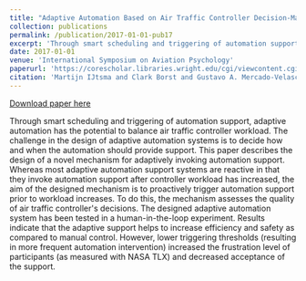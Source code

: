 ```yaml
---
title: "Adaptive Automation Based on Air Traffic Controller Decision-Making"
collection: publications
permalink: /publication/2017-01-01-pub17
excerpt: 'Through smart scheduling and triggering of automation support, adaptive automation has the potential to balance air traffic controller workload. The challenge in the design of adaptive automation systems is to decide how and when the automation should provide support. This paper describes the design of a novel mechanism for adaptively invoking automation support. Whereas most adaptive automation support systems are reactive in that they invoke automation support after controller workload has increased, the aim of the designed mechanism is to proactively trigger automation support prior to workload increases. To do this, the mechanism assesses the quality of air traffic controller&apos;s decisions. The designed adaptive automation system has been tested in a human-in-the-loop experiment. Results indicate that the adaptive support helps to increase efficiency and safety as compared to manual control. However, lower triggering thresholds (resulting in more frequent automation intervention) increased the frustration level of participants (as measured with NASA TLX) and decreased acceptance of the support.'
date: 2017-01-01
venue: 'International Symposium on Aviation Psychology'
paperurl: 'https://corescholar.libraries.wright.edu/cgi/viewcontent.cgi?article=1038&context=isap_2017'
citation: 'Martijn IJtsma and Clark Borst and Gustavo A. Mercado-Velasco and Max Mulder and Rene van Paassen (2017). Adaptive Automation Based on Air Traffic Controller Decision-Making. In International Symposium on Aviation Psychology'
---
```


<a href='https://corescholar.libraries.wright.edu/cgi/viewcontent.cgi?article=1038&context=isap_2017'>Download paper here</a>

Through smart scheduling and triggering of automation support, adaptive automation has the potential to balance air traffic controller workload. The challenge in the design of adaptive automation systems is to decide how and when the automation should provide support. This paper describes the design of a novel mechanism for adaptively invoking automation support. Whereas most adaptive automation support systems are reactive in that they invoke automation support after controller workload has increased, the aim of the designed mechanism is to proactively trigger automation support prior to workload increases. To do this, the mechanism assesses the quality of air traffic controller&apos;s decisions. The designed adaptive automation system has been tested in a human-in-the-loop experiment. Results indicate that the adaptive support helps to increase efficiency and safety as compared to manual control. However, lower triggering thresholds (resulting in more frequent automation intervention) increased the frustration level of participants (as measured with NASA TLX) and decreased acceptance of the support.
